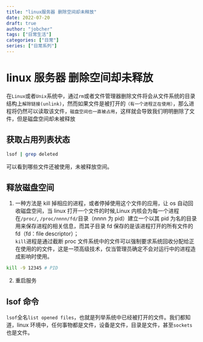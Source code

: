 ```yaml
---
title: "linux服务器 删除空间却未释放"
date: 2022-07-20
draft: true
author: "jobcher"
tags: ["日常生活"]
categories: ["日常"]
series: ["日常系列"]
---
```


# linux 服务器 删除空间却未释放

在`Linux`或者`Unix`系统中，通过`rm`或者文件管理器删除文件将会从文件系统的目录结构上`解除链接(unlink)`，然而如果文件是被打开的`（有一个进程正在使用）`，那么进程将仍然可以读取该文件，`磁盘空间也一直被占用`，这样就会导致我们明明删除了文件，但是磁盘空间却未被释放

## 获取占用列表状态

```sh
lsof | grep deleted
```

可以看到哪些文件还被使用，未被释放空间。

## 释放磁盘空间

1. 一种方法是 kill 掉相应的进程，或者停掉使用这个文件的应用，让 os 自动回收磁盘空间，当 linux 打开一个文件的时候,Linux 内核会为每一个进程在`/proc/`, `/proc/nnnn/fd/`目录（nnnn 为 pid）建立一个以其 pid 为名的目录用来保存进程的相关信息，而其子目录 fd 保存的是该进程打开的所有文件的 fd（fd：file descriptor）；  
   `kill`进程是通过截断 proc 文件系统中的文件可以强制要求系统回收分配给正在使用的的文件，这是一项高级技术，仅当管理员确定不会对运行中的进程造成影响时使用。

```sh
kill -9 12345 # PID
```

2. 重启服务

## lsof 命令

`lsof`全名`list opened files`，也就是列举系统中已经被打开的文件。我们都知道，linux 环境中，任何事物都是文件，设备是文件，目录是文件，甚至`sockets`也是文件。
